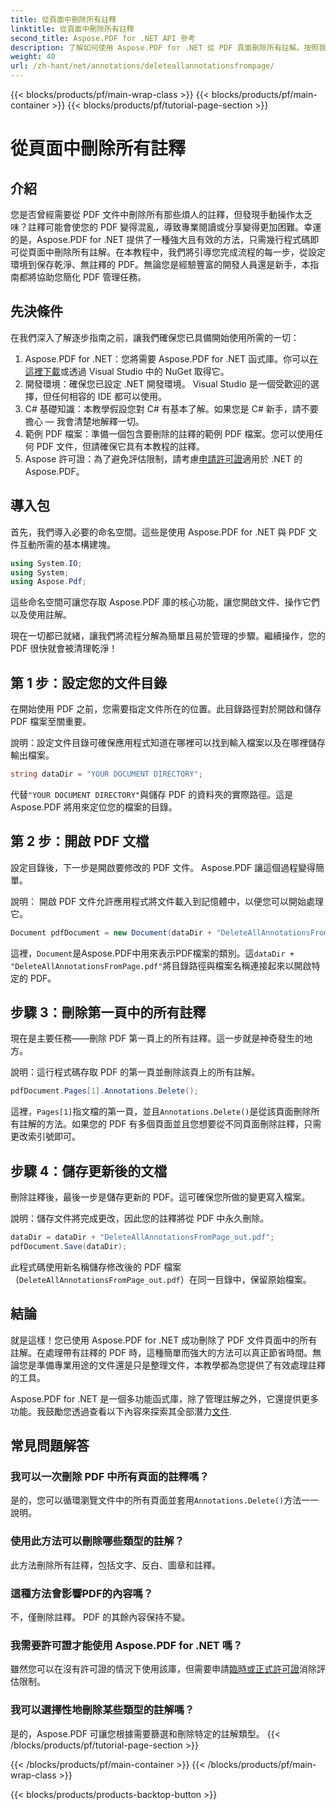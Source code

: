 ```yaml
---
title: 從頁面中刪除所有註釋
linktitle: 從頁面中刪除所有註釋
second_title: Aspose.PDF for .NET API 參考
description: 了解如何使用 Aspose.PDF for .NET 從 PDF 頁面刪除所有註解。按照我們的逐步指南有效清理您的 PDF。
weight: 40
url: /zh-hant/net/annotations/deleteallannotationsfrompage/
---
```


{{< blocks/products/pf/main-wrap-class >}}
{{< blocks/products/pf/main-container >}}
{{< blocks/products/pf/tutorial-page-section >}}

# 從頁面中刪除所有註釋

## 介紹
您是否曾經需要從 PDF 文件中刪除所有那些煩人的註釋，但發現手動操作太乏味？註釋可能會使您的 PDF 變得混亂，導致專業閱讀或分享變得更加困難。幸運的是，Aspose.PDF for .NET 提供了一種強大且有效的方法，只需幾行程式碼即可從頁面中刪除所有註解。在本教程中，我們將引導您完成流程的每一步，從設定環境到保存乾淨、無註釋的 PDF。無論您是經驗豐富的開發人員還是新手，本指南都將協助您簡化 PDF 管理任務。

## 先決條件

在我們深入了解逐步指南之前，讓我們確保您已具備開始使用所需的一切：

1.  Aspose.PDF for .NET：您將需要 Aspose.PDF for .NET 函式庫。你可以[在這裡下載](https://releases.aspose.com/pdf/net/)或透過 Visual Studio 中的 NuGet 取得它。
2. 開發環境：確保您已設定 .NET 開發環境。 Visual Studio 是一個受歡迎的選擇，但任何相容的 IDE 都可以使用。
3. C# 基礎知識：本教學假設您對 C# 有基本了解。如果您是 C# 新手，請不要擔心 — 我會清楚地解釋一切。
4. 範例 PDF 檔案：準備一個包含要刪除的註釋的範例 PDF 檔案。您可以使用任何 PDF 文件，但請確保它具有本教程的註釋。
5.  Aspose 許可證：為了避免評估限制，請考慮[申請許可證](https://purchase.aspose.com/temporary-license/)適用於 .NET 的 Aspose.PDF。

## 導入包

首先，我們導入必要的命名空間。這些是使用 Aspose.PDF for .NET 與 PDF 文件互動所需的基本構建塊。

```csharp
using System.IO;
using System;
using Aspose.Pdf;
```

這些命名空間可讓您存取 Aspose.PDF 庫的核心功能，讓您開啟文件、操作它們以及使用註解。

現在一切都已就緒，讓我們將流程分解為簡單且易於管理的步驟。繼續操作，您的 PDF 很快就會被清理乾淨！

## 第 1 步：設定您的文件目錄

在開始使用 PDF 之前，您需要指定文件所在的位置。此目錄路徑對於開啟和儲存 PDF 檔案至關重要。

說明：設定文件目錄可確保應用程式知道在哪裡可以找到輸入檔案以及在哪裡儲存輸出檔案。

```csharp
string dataDir = "YOUR DOCUMENT DIRECTORY";
```

代替`"YOUR DOCUMENT DIRECTORY"`與儲存 PDF 的資料夾的實際路徑。這是 Aspose.PDF 將用來定位您的檔案的目錄。

## 第 2 步：開啟 PDF 文檔

設定目錄後，下一步是開啟要修改的 PDF 文件。 Aspose.PDF 讓這個過程變得簡單。

說明： 開啟 PDF 文件允許應用程式將文件載入到記憶體中，以便您可以開始處理它。

```csharp
Document pdfDocument = new Document(dataDir + "DeleteAllAnnotationsFromPage.pdf");
```

這裡，`Document`是Aspose.PDF中用來表示PDF檔案的類別。這`dataDir + "DeleteAllAnnotationsFromPage.pdf"`將目錄路徑與檔案名稱連接起來以開啟特定的 PDF。

## 步驟 3：刪除第一頁中的所有註釋

現在是主要任務——刪除 PDF 第一頁上的所有註釋。這一步就是神奇發生的地方。

說明：這行程式碼存取 PDF 的第一頁並刪除該頁上的所有註解。

```csharp
pdfDocument.Pages[1].Annotations.Delete();
```

這裡，`Pages[1]`指文檔的第一頁，並且`Annotations.Delete()`是從該頁面刪除所有註解的方法。如果您的 PDF 有多個頁面並且您想要從不同頁面刪除註釋，只需更改索引號即可。

## 步驟 4：儲存更新後的文檔

刪除註釋後，最後一步是儲存更新的 PDF。這可確保您所做的變更寫入檔案。

說明：儲存文件將完成更改，因此您的註釋將從 PDF 中永久刪除。

```csharp
dataDir = dataDir + "DeleteAllAnnotationsFromPage_out.pdf";
pdfDocument.Save(dataDir);
```

此程式碼使用新名稱儲存修改後的 PDF 檔案（`DeleteAllAnnotationsFromPage_out.pdf`）在同一目錄中，保留原始檔案。

## 結論

就是這樣！您已使用 Aspose.PDF for .NET 成功刪除了 PDF 文件頁面中的所有註解。在處理帶有註釋的 PDF 時，這種簡單而強大的方法可以真正節省時間。無論您是準備專業用途的文件還是只是整理文件，本教學都為您提供了有效處理註釋的工具。

 Aspose.PDF for .NET 是一個多功能函式庫，除了管理註解之外，它還提供更多功能。我鼓勵您透過查看以下內容來探索其全部潛力[文件](https://reference.aspose.com/pdf/net/).

## 常見問題解答

### 我可以一次刪除 PDF 中所有頁面的註釋嗎？
是的，您可以循環瀏覽文件中的所有頁面並套用`Annotations.Delete()`方法一一說明。

### 使用此方法可以刪除哪些類型的註解？
此方法刪除所有註釋，包括文字、反白、圖章和註釋。

### 這種方法會影響PDF的內容嗎？
不，僅刪除註釋。 PDF 的其餘內容保持不變。

### 我需要許可證才能使用 Aspose.PDF for .NET 嗎？
雖然您可以在沒有許可證的情況下使用該庫，但需要申請[臨時或正式許可證](https://purchase.aspose.com/temporary-license/)消除評估限制。

### 我可以選擇性地刪除某些類型的註解嗎？
是的，Aspose.PDF 可讓您根據需要篩選和刪除特定的註解類型。
{{< /blocks/products/pf/tutorial-page-section >}}

{{< /blocks/products/pf/main-container >}}
{{< /blocks/products/pf/main-wrap-class >}}

{{< blocks/products/products-backtop-button >}}
